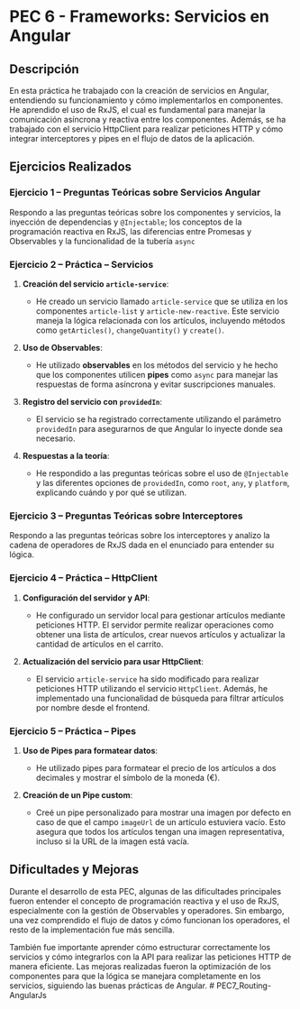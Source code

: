 # PEC 6 - Frameworks: Servicios en Angular

## Descripción

En esta práctica he trabajado con la creación de servicios en Angular, entendiendo su funcionamiento y cómo implementarlos en componentes. He aprendido el uso de RxJS, el cual es fundamental para manejar la comunicación asíncrona y reactiva entre los componentes. Además, se ha trabajado con el servicio HttpClient para realizar peticiones HTTP y cómo integrar interceptores y pipes en el flujo de datos de la aplicación.

## Ejercicios Realizados

### Ejercicio 1 – Preguntas Teóricas sobre Servicios Angular

Respondo a las preguntas teóricas sobre los componentes y servicios, la inyección de dependencias y `@Injectable`; los conceptos de la programación reactiva en RxJS, las diferencias entre Promesas y Observables y la funcionalidad de la tubería `async`

### Ejercicio 2 – Práctica – Servicios

1. **Creación del servicio `article-service`**:
   - He creado un servicio llamado `article-service` que se utiliza en los componentes `article-list` y `article-new-reactive`. Este servicio maneja la lógica relacionada con los artículos, incluyendo métodos como `getArticles()`, `changeQuantity()` y `create()`.

2. **Uso de Observables**:
   - He utilizado **observables** en los métodos del servicio y he hecho que los componentes utilicen **pipes** como `async` para manejar las respuestas de forma asíncrona y evitar suscripciones manuales.

3. **Registro del servicio con `providedIn`**:
   - El servicio se ha registrado correctamente utilizando el parámetro `providedIn` para asegurarnos de que Angular lo inyecte donde sea necesario.

4. **Respuestas a la teoría**:
   - He respondido a las preguntas teóricas sobre el uso de `@Injectable` y las diferentes opciones de `providedIn`, como `root`, `any`, y `platform`, explicando cuándo y por qué se utilizan.

### Ejercicio 3 – Preguntas Teóricas sobre Interceptores
Respondo a las preguntas teóricas sobre los interceptores y analizo la cadena de operadores de RxJS dada en el enunciado para entender su lógica. 

### Ejercicio 4 – Práctica – HttpClient

1. **Configuración del servidor y API**:
   - He configurado un servidor local para gestionar artículos mediante peticiones HTTP. El servidor permite realizar operaciones como obtener una lista de artículos, crear nuevos artículos y actualizar la cantidad de artículos en el carrito.

2. **Actualización del servicio para usar HttpClient**:
   - El servicio `article-service` ha sido modificado para realizar peticiones HTTP utilizando el servicio `HttpClient`. Además, he implementado una funcionalidad de búsqueda para filtrar artículos por nombre desde el frontend.

### Ejercicio 5 – Práctica – Pipes

1. **Uso de Pipes para formatear datos**:
   - He utilizado pipes para formatear el precio de los artículos a dos decimales y mostrar el símbolo de la moneda (€).

2. **Creación de un Pipe custom**:
   - Creé un pipe personalizado para mostrar una imagen por defecto en caso de que el campo `imageUrl` de un artículo estuviera vacío. Esto asegura que todos los artículos tengan una imagen representativa, incluso si la URL de la imagen está vacía.

## Dificultades y Mejoras

Durante el desarrollo de esta PEC, algunas de las dificultades principales fueron entender el concepto de programación reactiva y el uso de RxJS, especialmente con la gestión de Observables y operadores. Sin embargo, una vez comprendido el flujo de datos y cómo funcionan los operadores, el resto de la implementación fue más sencilla. 

También fue importante aprender cómo estructurar correctamente los servicios y cómo integrarlos con la API para realizar las peticiones HTTP de manera eficiente. Las mejoras realizadas fueron la optimización de los componentes para que la lógica se manejara completamente en los servicios, siguiendo las buenas prácticas de Angular.
#   P E C 7 _ R o u t i n g - A n g u l a r J s  
 
